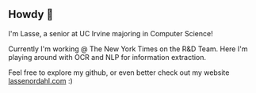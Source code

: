 ## Howdy 👋

I'm Lasse, a senior at UC Irvine majoring in Computer Science!

Currently I'm working @ The New York Times on the R&D Team. Here I'm playing around with OCR and NLP for information extraction.

Feel free to explore my github, or even better check out my website [lassenordahl.com](http://www.lassenordahl.com) :)



<!--
**LasseNordahl/LasseNordahl** is a ✨ _special_ ✨ repository because its `README.md` (this file) appears on your GitHub profile.

Here are some ideas to get you started:

- 🔭 I’m currently working on ...
- 🌱 I’m currently learning ...
- 👯 I’m looking to collaborate on ...
- 🤔 I’m looking for help with ...
- 💬 Ask me about ...
- 📫 How to reach me: ...
- 😄 Pronouns: ...
- ⚡ Fun fact: ...
-->
